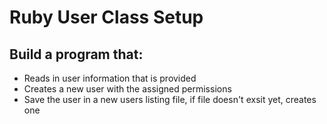 # Ruby User Class Setup

## Build a program that:
* Reads in user information that is provided
* Creates a new user with the assigned permissions
* Save the user in a new users listing file, if file doesn't exsit yet, creates one
